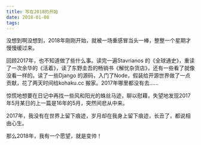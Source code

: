 ```yaml
---
title: 写在2018的开始
date: 2018-01-08 
tags:
---
```


没想到啊没想到，2018年刚刚开始，就被一场重感冒当头一棒，整整一个星期才慢慢缓过来。

回顾2017年，也不知道做了些什么事。读完一遍Stavrianos 的《全球通史》，重读了一次余华的《活着》，读了东野圭吾的畅销书《解忧杂货店》，还有一些看了就像没看一样的。读了一些Django 的源码，入门了Node，假装给开源世界做了一点贡献，花了两天时间给kohaku.cc 搬家。2017年哪里都没有去……

惊慌地想要在日记中再找一些风和阳光的蛛丝马迹，聊以慰藉，失望地发现2017年5月某日的上一篇是16年的5月，突然间悲从中来。

2017年，我没有在世界上留下痕迹，岁月却在我身上留下痕迹，长丑了，都说相由心生。

那么2018年，我有一个愿望，就是变帅！